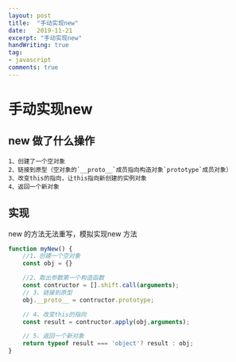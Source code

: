 ```yaml
---
layout: post
title:  "手动实现new"
date:   2019-11-21
excerpt: "手动实现new"
handWriting: true
tag:
- javascript
comments: true
---
```



# 手动实现new

## new 做了什么操作

```shell
1、创建了一个空对象
2、链接到原型（空对象的`__proto__`成员指向构造对象`prototype`成员对象）
3、改变this的指向，让this指向新创建的实例对象
4、返回一个新对象
```

## 实现

new 的方法无法重写，模拟实现new 方法

```javascript
function myNew() {
    //1、创建一个空对象
    const obj = {}

    //2、取出参数第一个构造函数
    const contructor = [].shift.call(arguments);
    // 3、链接到原型
    obj.__proto__ = contructor.prototype;

    // 4、改变this的指向
    const result = contructor.apply(obj,arguments);

    // 5、返回一个新对象
    return typeof result === 'object'? result : obj;
}
```








